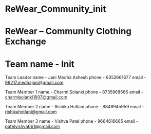 # ReWear_Community_init

# ReWear – Community Clothing Exchange 

# Team name - Init

Team Leader
name - Jani Medha Ashesh
phone - 6352661677
email - 98217.medhajani@gmail.com

Team Member 1
name - Charmi Solanki
phone - 8735868566
email - charmisolanki1907@gmail.com

Team Member 2
name - Rishika Hotlani
phone - 8849945959
email - rishikahotlani@gmail.com

Team Member 3
name - Vishva Patel
phone - 9664616665
email - patelvishva661@gmail.com
